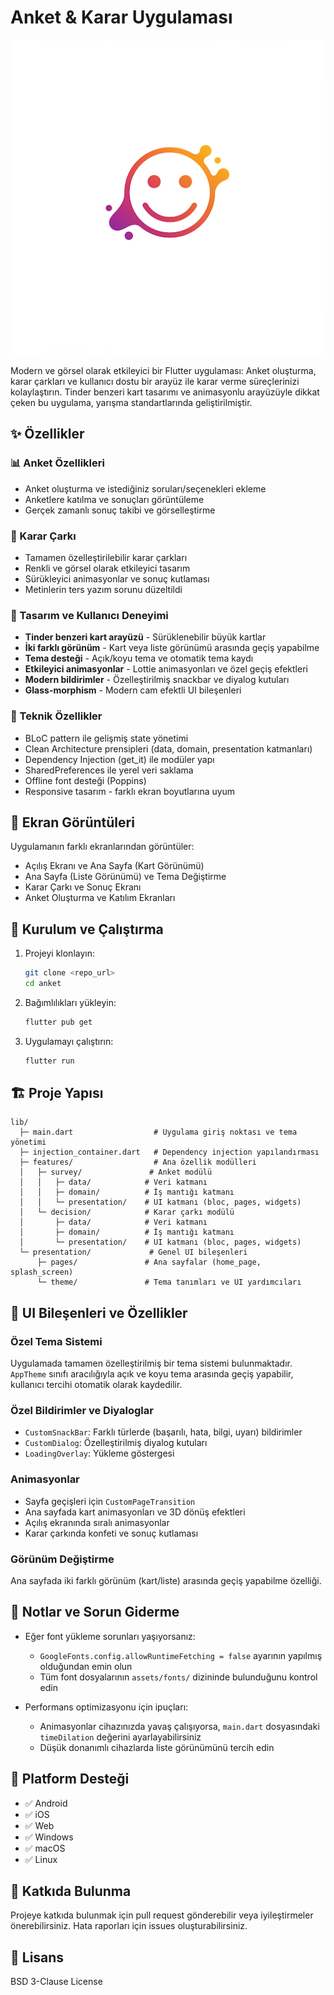 # Anket & Karar Uygulaması

![](assets/icons/app_icon.png)

Modern ve görsel olarak etkileyici bir Flutter uygulaması: Anket oluşturma, karar çarkları ve kullanıcı dostu bir arayüz ile karar verme süreçlerinizi kolaylaştırın. Tinder benzeri kart tasarımı ve animasyonlu arayüzüyle dikkat çeken bu uygulama, yarışma standartlarında geliştirilmiştir.

## ✨ Özellikler

### 📊 Anket Özellikleri
- Anket oluşturma ve istediğiniz soruları/seçenekleri ekleme
- Anketlere katılma ve sonuçları görüntüleme
- Gerçek zamanlı sonuç takibi ve görselleştirme

### 🎡 Karar Çarkı
- Tamamen özelleştirilebilir karar çarkları
- Renkli ve görsel olarak etkileyici tasarım
- Sürükleyici animasyonlar ve sonuç kutlaması
- Metinlerin ters yazım sorunu düzeltildi

### 🎨 Tasarım ve Kullanıcı Deneyimi
- **Tinder benzeri kart arayüzü** - Sürüklenebilir büyük kartlar
- **İki farklı görünüm** - Kart veya liste görünümü arasında geçiş yapabilme
- **Tema desteği** - Açık/koyu tema ve otomatik tema kaydı
- **Etkileyici animasyonlar** - Lottie animasyonları ve özel geçiş efektleri
- **Modern bildirimler** - Özelleştirilmiş snackbar ve diyalog kutuları
- **Glass-morphism** - Modern cam efektli UI bileşenleri

### 🔧 Teknik Özellikler
- BLoC pattern ile gelişmiş state yönetimi
- Clean Architecture prensipleri (data, domain, presentation katmanları)
- Dependency Injection (get_it) ile modüler yapı
- SharedPreferences ile yerel veri saklama
- Offline font desteği (Poppins)
- Responsive tasarım - farklı ekran boyutlarına uyum

## 📱 Ekran Görüntüleri

Uygulamanın farklı ekranlarından görüntüler:

- Açılış Ekranı ve Ana Sayfa (Kart Görünümü)
- Ana Sayfa (Liste Görünümü) ve Tema Değiştirme
- Karar Çarkı ve Sonuç Ekranı
- Anket Oluşturma ve Katılım Ekranları

## 🚀 Kurulum ve Çalıştırma

1. Projeyi klonlayın:
   ```bash
   git clone <repo_url>
   cd anket
   ```

2. Bağımlılıkları yükleyin:
   ```bash
   flutter pub get
   ```

3. Uygulamayı çalıştırın:
   ```bash
   flutter run
   ```

## 🏗️ Proje Yapısı

```
lib/
  ├─ main.dart                  # Uygulama giriş noktası ve tema yönetimi
  ├─ injection_container.dart   # Dependency injection yapılandırması
  ├─ features/                  # Ana özellik modülleri
  │   ├─ survey/               # Anket modülü
  │   │   ├─ data/            # Veri katmanı
  │   │   ├─ domain/          # İş mantığı katmanı
  │   │   └─ presentation/    # UI katmanı (bloc, pages, widgets)
  │   └─ decision/            # Karar çarkı modülü
  │       ├─ data/            # Veri katmanı
  │       ├─ domain/          # İş mantığı katmanı
  │       └─ presentation/    # UI katmanı (bloc, pages, widgets)
  └─ presentation/             # Genel UI bileşenleri
      ├─ pages/               # Ana sayfalar (home_page, splash_screen)
      └─ theme/               # Tema tanımları ve UI yardımcıları
```

## 🎨 UI Bileşenleri ve Özellikler

### Özel Tema Sistemi
Uygulamada tamamen özelleştirilmiş bir tema sistemi bulunmaktadır. `AppTheme` sınıfı aracılığıyla açık ve koyu tema arasında geçiş yapabilir, kullanıcı tercihi otomatik olarak kaydedilir.

### Özel Bildirimler ve Diyaloglar
- `CustomSnackBar`: Farklı türlerde (başarılı, hata, bilgi, uyarı) bildirimler
- `CustomDialog`: Özelleştirilmiş diyalog kutuları
- `LoadingOverlay`: Yükleme göstergesi

### Animasyonlar
- Sayfa geçişleri için `CustomPageTransition`
- Ana sayfada kart animasyonları ve 3D dönüş efektleri
- Açılış ekranında sıralı animasyonlar
- Karar çarkında konfeti ve sonuç kutlaması

### Görünüm Değiştirme
Ana sayfada iki farklı görünüm (kart/liste) arasında geçiş yapabilme özelliği.

## 📝 Notlar ve Sorun Giderme

- Eğer font yükleme sorunları yaşıyorsanız:
  - `GoogleFonts.config.allowRuntimeFetching = false` ayarının yapılmış olduğundan emin olun
  - Tüm font dosyalarının `assets/fonts/` dizininde bulunduğunu kontrol edin

- Performans optimizasyonu için ipuçları:
  - Animasyonlar cihazınızda yavaş çalışıyorsa, `main.dart` dosyasındaki `timeDilation` değerini ayarlayabilirsiniz
  - Düşük donanımlı cihazlarda liste görünümünü tercih edin

## 📱 Platform Desteği

- ✅ Android
- ✅ iOS
- ✅ Web
- ✅ Windows
- ✅ macOS
- ✅ Linux

## 🤝 Katkıda Bulunma

Projeye katkıda bulunmak için pull request gönderebilir veya iyileştirmeler önerebilirsiniz. Hata raporları için issues oluşturabilirsiniz.

## 📄 Lisans

BSD 3-Clause License

